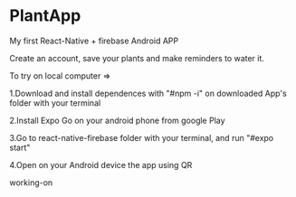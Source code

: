 # PlantApp

My first React-Native + firebase Android APP

Create an account, save your plants and make reminders to water it. 

To try on local computer =>

1.Download and install dependences with "#npm -i" on downloaded App's folder  with your terminal

2.Install Expo Go on your android phone from google Play

3.Go to react-native-firebase folder  with your terminal, and run "#expo start" 

4.Open on your Android device the app using QR

working-on
